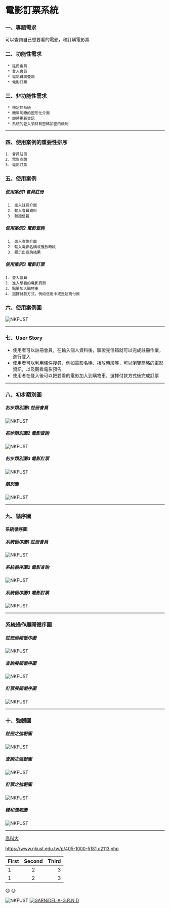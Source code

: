 
#  電影訂票系統

### 一、專題需求
 可以查詢自己想要看的電影，和訂購電影票
 
### 二、功能性需求

```
 * 註冊會員 
 * 登入會員
 * 電影資訊查詢
 * 電影訂票
``` 
### 三、非功能性需求

```
 * 穩定的系統
 * 簡單明瞭的圖形化介面
 * 即時更新資訊
 * 系統的登入須具有密碼加密的機制
 ```
***
### 四、使用案例的重要性排序
```
1. 會員註冊
2. 電影查詢
3. 電影訂票
```
### 五、使用案例

##### 使用案例1 會員註冊
```
 1. 進入註冊介面
 2. 輸入會員資料
 3. 驗證信箱
```
##### 使用案例2 電影查詢
```
 1. 進入查詢介面
 2. 輸入電影名稱或撥放時段
 3. 顯示出查詢結果
```
 ##### 使用案例3 電影訂票
 ```
 1. 登入會員
 2. 進入想看的電影頁面
 3. 點擊加入購物車
 4. 選擇付款方式，例如信用卡或是超商付款
```
### 六、使用案例圖
![NKFUST](uc.PNG "使用案例圖")
***
### 七、User Story
 * 使用者可以註冊會員，在輸入個人資料後，驗證完信箱就可以完成註冊作業，進行登入 
 * 使用者可以利用條件搜尋，例如電影名稱、播放時段等，可以瀏覽簡略的電影資訊，以及觀看電影預告
 * 使用者在登入後可以把要看的電影加入到購物車，選擇付款方式後完成訂票
***
### 八、初步類別圖
##### 初步類別圖1 註冊會員
![NKFUST](初步類別圖2.jpg "初步類別圖1 註冊")

##### 初步類別圖2 電影查詢
![NKFUST](初步類別圖1.jpg "初步類別圖2 查詢")

##### 初步類別圖3 電影訂票
![NKFUST](初步類別圖3.jpg "初步類別圖3 訂票")

##### 類別圖
![NKFUST](初步類別圖.jpg "類別圖")
***
### 九、循序圖
#### 系統循序圖
##### 系統循序圖1 註冊會員
![NKFUST](s1.PNG "系統循序圖1")

##### 系統循序圖2 電影查詢
![NKFUST](s2.PNG "系統循序圖2")

##### 系統循序圖3 電影訂票
![NKFUST](s3.PNG "系統循序圖3")
***
### 系統操作展開循序圖
##### 註冊展開循序圖
![NKFUST](循序圖1.jpg "循序圖1")
##### 查詢展開循序圖
![NKFUST](循序圖2.jpg "循序圖2")
##### 訂票展開循序圖
![NKFUST](循序圖3.jpg "循序圖3")
***
### 十、強韌圖
##### 註冊之強韌圖
![NKFUST](強韌圖1.jpg "強韌圖1")
##### 查詢之強韌圖
![NKFUST](強韌圖2.jpg "強韌圖2")
##### 訂票之強韌圖
![NKFUST](強韌圖3.jpg "強韌圖3")
##### 總和強韌圖
![NKFUST](強韌圖.jpg "強韌圖")
***
[高科大](https://www.nkust.edu.tw/p/405-1000-5181,c2113.php)

<https://www.nkust.edu.tw/p/405-1000-5181,c2113.php>

|First|Second|Third|
|:------|:------:|------:|
|1|2|3|
|1|2|3|

:smile:
:cry:

![NKFUST](nkust.png "第一科大")
[![GARNiDELiA-G.R.N.D](https://img.youtube.com/vi/WCDY2gm0NH0/0.jpg)](https://youtu.be/WCDY2gm0NH0 "GARNiDELiA-G.R.N.D")




